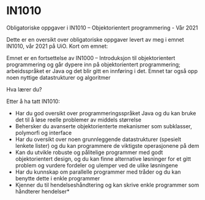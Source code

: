 # IN1010
Obligatoriske oppgaver i IN1010 – Objektorientert programmering - Vår 2021

Dette er en oversikt over obligatoriske oppgaver levert av meg i emnet IN1010, vår 2021 på UiO. 
Kort om emnet:

Emnet er en fortsettelse av IN1000 – Introduksjon til objektorientert programmering og går dypere inn på objektorientert programmering; arbeidsspråket er Java og det blir gitt en innføring i det. Emnet tar også opp noen nyttige datastrukturer og algoritmer

Hva lærer du?

Etter å ha tatt IN1010:

 * Har du god oversikt over programmeringsspråket Java og du kan bruke det til å løse reelle problemer av middels størrelse
 * Behersker du avanserte objektorienterte mekanismer som subklasser, polymorfi og interface
 * Har du oversikt over noen grunnleggende datastrukturer (spesielt lenkete lister) og du kan programmere de viktigste operasjonene på dem
 * Kan du utvikle robuste og pålitelige programmer med godt objektorientert design, og du kan finne alternative løsninger for et gitt problem og vurdere fordeler og ulemper ved de ulike løsningene
 * Har du kunnskap om parallelle programmer med tråder og du kan benytte dette i enkle programmer
 * Kjenner du til hendelseshåndtering og kan skrive enkle programmer som håndterer hendelser*
